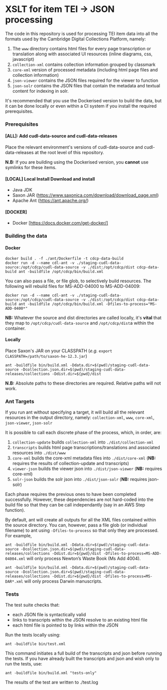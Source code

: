 # XSLT for item TEI -> JSON processing

The code in this repository is used for processing TEI item data into all the formats used by the Cambridge Digital Collections Platform, namely:

1. The `www` directory contains html files for every page transcription or translation along with associated UI resources (inline diagrams, css, javascript)
1. `collection-xml` contains collection information grouped by classmark
1. `core-xml` version of processed metadata (including html page files and collection information)
1. `json-viewer` contains the JSON files required for the viewer to function
1. `json-solr` contains the JSON files that contain the metadata and textual content for indexing in solr.

It's recommended that you use the Dockerised version to build the data, but it can be done locally or even within a CI system if you install the required prerequisites.

### Prerequisites

#### [ALL]: Add cudl-data-source and cudl-data-releases

Place the relevant environment's versions of cudl-data-source and cudl-data-releases at the root level of this repository.

**N.B:** If you are building using the Dockerised version, you **cannot** use symlinks for these items.

#### [LOCAL] Local Install Download and install
- Java JDK
- Saxon JAR (<https://www.saxonica.com/download/download_page.xml>)
- Apache Ant (<https://ant.apache.org/>)

#### [DOCKER]
- Docker [https://docs.docker.com/get-docker/]

### Building the data

#### Docker

```
docker build . -f ./ant/Dockerfile -t cdcp-data-build
docker run -d --name cdl-ant -v ./staging-cudl-data-source:/opt/cdcp/cudl-data-source -v ./dist:/opt/cdcp/dist cdcp-data-build ant -buildfile /opt/cdcp/bin/build.xml
```

You can also pass a file, or file glob, to selectively build resources. The following will rebuild files for MS-ADD-04000 to MS-ADD-04009:

`docker run -d --name cdl-ant -v ./staging-cudl-data-source:/opt/cdcp/cudl-data-source -v ./dist:/opt/cdcp/dist cdcp-data-build ant -buildfile /opt/cdcp/bin/build.xml -Dfiles-to-process="MS-ADD-0400*"`

**NB:** Whatever the source and dist directories are called locally, it's **vital** that they map to `/opt/cdcp/cudl-data-source` and `/opt/cdcp/dist`a within the container.

#### Locally

Place Saxon's JAR on your CLASSPATH (*e.g.* `export CLASSPATH=/path/to/saxon-he-12.3.jar`)

`ant -buildfile bin/build.xml -Ddata.dir=$(pwd)/staging-cudl-data-source -Dcollection.json.dir=$(pwd)/staging-cudl-data-releases/collections -Ddist.dir=${pwd}/dist`

**N.B:** Absolute paths to these directories are required. Relative paths will not work.

### Ant Targets

If you run ant without specifying a target, it will build all the relevant resources in the output directory, namely: `collection-xml`, `www`, `core-xml`, `json-viewer`, `json-solr`

It is possible to call each discrete phase of the process, which, in order, are:

1. `collection-update` builds `collection-xml` into `./dist/collection-xml`
1. `transcripts` builds html page transcriptions/translations and associated resources into `./dist/www`
1. `core-xml` builds the core-xml metadata files into `./dist/core-xml` (**NB:** requires the results of collection-update and transcripts)
1. `viewer-json` builds the viewer json into `./dist/json-viewer` (**NB:** requires core-xml)
1. `solr-json` builds the solr json into `./dist/json-solr` (**NB:** requires json-solr)

Each phase requires the previous ones to have been completed successfully. However, these dependencies are not hard-coded into the build file so that they can be call independantly (say in an AWS Step function).

By default, ant will create all outputs for all the XML files contained within the source directory. You can, however, pass a file glob (or individual filename) to ant using `-Dfiles-to-process` so that only they are processed. For example, 

`ant -buildfile bin/build.xml -Ddata.dir=$(pwd)/staging-cudl-data-source -Dcollection.json.dir=$(pwd)/staging-cudl-data-releases/collections -Ddist.dir=${pwd}/dist -Dfiles-to-process=MS-ADD-04004.xml` will only process Newton’s Waste Book (Ms Add 4004).

`ant -buildfile bin/build.xml -Ddata.dir=$(pwd)/staging-cudl-data-source -Dcollection.json.dir=$(pwd)/staging-cudl-data-releases/collections -Ddist.dir=${pwd}/dist -Dfiles-to-process=MS-DAR*.xml` will only process Darwin manuscripts.
    
### Tests

The test suite checks that:

- each JSON file is syntactically valid
- links to transcripts within the JSON resolve to an existing html file 
- each html file is pointed to by links within the JSON

Run the tests locally using:

    ant -buildfile bin/test.xml
    
This command initiates a full build of the transcripts and json before running the tests. If you have already built the transcripts and json and wish only to run the tests, use:

    ant -buildfile bin/build.xml "tests-only"
    
The results of the test are written to ./test.log